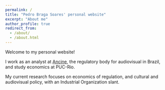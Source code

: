 ```yaml
---
permalink: /
title: "Pedro Braga Soares' personal website"
excerpt: "About me"
author_profile: true
redirect_from: 
  - /about/
  - /about.html
---
```


Welcome to my personal website!

I work as an analyst at [Ancine](https://www.gov.br/ancine/pt-br), the regulatory body for audiovisual in Brazil, and study economics at PUC-Rio.

My current research focuses on economics of regulation, and cultural and audiovisual policy, with an Industrial Organization slant.
